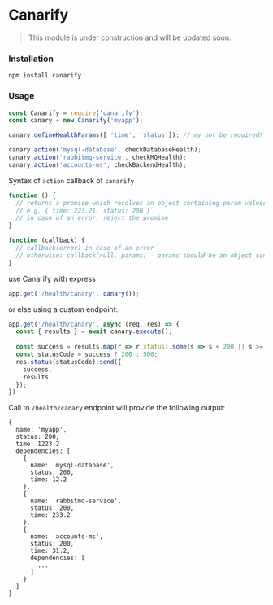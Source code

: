 # Canarify

> This module is under construction and will be updated soon.

### Installation

```
npm install canarify
```

### Usage

```js
const Canarify = require('canarify');
const canary = new Canarify('myapp');

canary.defineHealthParams([ 'time', 'status']); // my not be required?

canary.action('mysql-database', checkDatabaseHealth);
canary.action('rabbitmq-service', checkMQHealth);
canary.action('accounts-ms', checkBackendHealth);
```
Syntax of `action` callback of `canarify`

```js
function () {
  // returns a promise which resolves an object containing param values.
  // e.g, { time: 223.21, status: 200 }
  // in case of an error, reject the promise
}

function (callback) {
  // callback(error) in case of an error
  // otherwise: callback(null, params) - params should be an object containing param values
}
```

use Canarify with express

```js
app.get('/health/canary', canary());
```

or else using a custom endpoint:

```js
app.get('/health/canary', async (req, res) => {
  const { results } = await canary.execute();
  
  const success = results.map(r => r.status).some(s => s < 200 || s >= 300);
  const statusCode = success ? 200 : 500;
  res.status(statusCode).send({
    success,
    results
  });
})
```

Call to `/health/canary` endpoint will provide the following output:

```
{
  name: 'myapp',
  status: 200,
  time: 1223.2
  dependencies: [
    {
      name: 'mysql-database',
      status: 200,
      time: 12.2
    },
    {
      name: 'rabbitmq-service',
      status: 200,
      time: 233.2
    },
    {
      name: 'accounts-ms',
      status: 200,
      time: 31.2,
      dependencies: [
        ...
      ]
    }
  ]
}
```